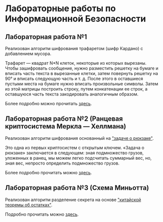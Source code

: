 # Лабораторные работы по Информационной Безопасности

## Лабораторная работа №1
Реализован алгоритм шифрования трафаретом (шифр Кардано) с добавлением мусора.

Трафарет — квадрат N*N клеток, некоторые из которых вырезаны. Чтобы зашифровать сообщение, нужно разместить решетку на бумаге и вписать часть текста в вырезанные клетки, затем повернуть решетку на 90° и вписать следующую часть и т. д. После этого в оставшиеся пустыми места на бумаге нужно вписать произвольные символы. Затем из этой матрицы построить строку, путем конкатенации ее строк, а оставшуюся часть текста закодировать аналогичным образом.  

Более подробно можно прочитать [здесь](https://ru.wikipedia.org/wiki/Решётка_Кардано).

## Лабораторная работа №2 (Ранцевая криптосистема Меркла — Хеллмана)
Реализован алгоритм шифрования основанный на ["задаче о рюкзаке"](https://ru.wikipedia.org/wiki/Задача_о_ранце).

Это одна из первых криптосистем с открытым ключем. «Задача о рюкзаке» заключается в следующем: зная подмножество грузов, уложенных в ранец, мы можем легко подсчитать суммарный вес, но, зная вес, непросто определить подмножество грузов.  

Более подробно прочитать можно [здесь](https://ru.wikipedia.org/wiki/Ранцевая_криптосистема_Меркла_—_Хеллмана).

## Лабораторная работа №3 (Схема Миньотта)
Реализован алгоритм разделение секрета на основе ["китайской теоремы об остатках"](https://ru.wikipedia.org/wiki/Китайская_теорема_об_остатках).

Подробно прочитать можно [здесь](https://ru.wikipedia.org/wiki/Схема_Миньотта).
